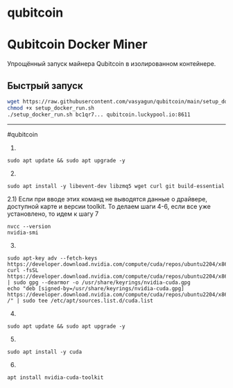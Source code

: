 # qubitcoin

# Qubitcoin Docker Miner

Упрощённый запуск майнера Qubitcoin в изолированном контейнере.

## Быстрый запуск

```bash
wget https://raw.githubusercontent.com/vasyagun/qubitcoin/main/setup_docker_run.sh
chmod +x setup_docker_run.sh
./setup_docker_run.sh bc1qr7... qubitcoin.luckypool.io:8611
```




-----------------------------------------------------------------------------
#qubitcoin

1)
```
sudo apt update && sudo apt upgrade -y
```

2)
```
sudo apt install -y libevent-dev libzmq5 wget curl git build-essential
```

2.1) Если при вводе этих команд не выводятся данные о драйвере, доступной карте и версии toolkit. То делаем шаги 4-6, если все уже установлено, то идем к шагу 7
```
nvcc --version
nvidia-smi
```

3)
```
sudo apt-key adv --fetch-keys https://developer.download.nvidia.com/compute/cuda/repos/ubuntu2204/x86_64/3bf863cc.pub
curl -fsSL https://developer.download.nvidia.com/compute/cuda/repos/ubuntu2204/x86_64/3bf863cc.pub | sudo gpg --dearmor -o /usr/share/keyrings/nvidia-cuda.gpg
echo "deb [signed-by=/usr/share/keyrings/nvidia-cuda.gpg] https://developer.download.nvidia.com/compute/cuda/repos/ubuntu2204/x86_64/ /" | sudo tee /etc/apt/sources.list.d/cuda.list
```

4)
```
sudo apt update && sudo apt upgrade -y
```

5)
```
sudo apt install -y cuda
```

6)
```
apt install nvidia-cuda-toolkit
```
